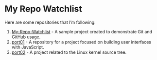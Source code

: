 # My Repo Watchlist

Here are some repositories that I’m following:

1. [My-Repo-Watchlist](https://github.com/sha-on/My-Repo-Watchlist) - A sample project created to demonstrate Git and GitHub usage.
2. [port01](https://github.com/sha-on/port01) - A repository for a project focused on building user interfaces with JavaScript.
3. [port02](https://github.com/sha-on/port01) -  A project related to the Linux kernel source tree.
